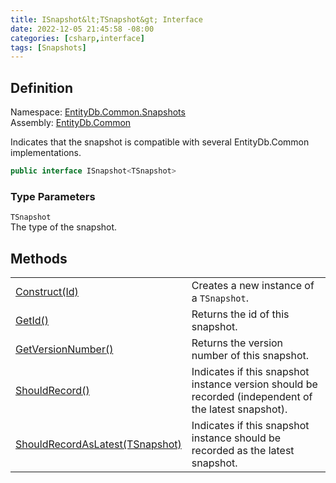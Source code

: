 ```yaml
---
title: ISnapshot&lt;TSnapshot&gt; Interface
date: 2022-12-05 21:45:58 -08:00
categories: [csharp,interface]
tags: [Snapshots]
---
```


## Definition
Namespace: <a href='/posts/csharp.namespace.entitydb.common.snapshots/'>EntityDb.Common.Snapshots</a><br />
Assembly: <a href='/posts/csharp.assembly.entitydb.common/'>EntityDb.Common</a><br />

Indicates that the snapshot is compatible with several EntityDb.Common implementations.

```cs
public interface ISnapshot<TSnapshot>
```
### Type Parameters
`TSnapshot`<br />The type of the snapshot.
## Methods
<table><tr><td><!--/posts/csharp.notimplemented.entitydb.common.snapshots.isnapshot-1.construct/--><a href='#'>Construct(Id)</a></td><td>
Creates a new instance of a <code class='language-plaintext highlighter-rouge'>TSnapshot</code>.
</td></tr><tr><td><!--/posts/csharp.notimplemented.entitydb.common.snapshots.isnapshot-1.getid/--><a href='#'>GetId()</a></td><td>
Returns the id of this snapshot.
</td></tr><tr><td><!--/posts/csharp.notimplemented.entitydb.common.snapshots.isnapshot-1.getversionnumber/--><a href='#'>GetVersionNumber()</a></td><td>
Returns the version number of this snapshot.
</td></tr><tr><td><!--/posts/csharp.notimplemented.entitydb.common.snapshots.isnapshot-1.shouldrecord/--><a href='#'>ShouldRecord()</a></td><td>
Indicates if this snapshot instance version should be recorded (independent of the latest snapshot).
</td></tr><tr><td><!--/posts/csharp.notimplemented.entitydb.common.snapshots.isnapshot-1.shouldrecordaslatest/--><a href='#'>ShouldRecordAsLatest(TSnapshot)</a></td><td>
Indicates if this snapshot instance should be recorded as the latest snapshot.
</td></tr></table>

